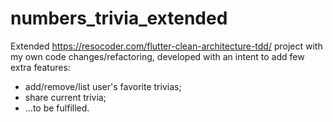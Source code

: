 # numbers_trivia_extended

Extended https://resocoder.com/flutter-clean-architecture-tdd/ project with my own code changes/refactoring, developed with an intent to add few extra features:
- add/remove/list user's favorite trivias;
- share current trivia;
- ...to be fulfilled.

